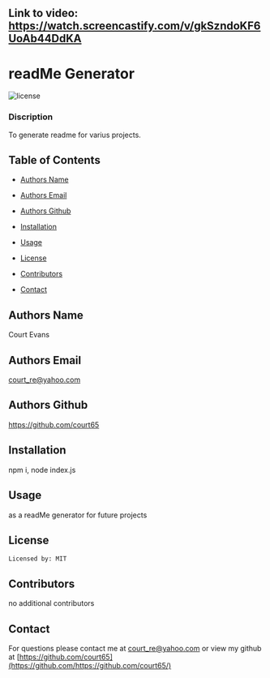 ## Link to video: https://watch.screencastify.com/v/gkSzndoKF6UoAb44DdKA


  # readMe Generator
  ![license](https://img.shields.io/badge/license-MIT-blue.svg)

  ### Discription
  To generate readme for varius projects.

  ## Table of Contents

  * [Authors Name](#authors-name)

  * [Authors Email](#authors-email)

  * [Authors Github](#authors-github)

  * [Installation](#installation)

  * [Usage](#usage)

  * [License](#license)

  * [Contributors](#contributors)

  * [Contact](#contact)


  ## Authors Name
  Court Evans

  ## Authors Email
  court_re@yahoo.com

  ## Authors Github
  https://github.com/court65

  ## Installation
  npm i, node index.js


  ## Usage
   as a readMe generator for future projects

   
## License 

    Licensed by: MIT 



  ## Contributors
   no additional contributors

## Contact

For questions please contact me at court_re@yahoo.com
or view my github at [https://github.com/court65](https://github.com/https://github.com/court65/)
